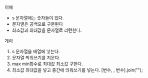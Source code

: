 이해
- s 문자열에는 숫자들이 있다.
- 문자열은 공백으로 구분된다
- 최소값과 최대값을 문자열로 리턴한다.

계획
1. s 문자열을 배열에 넣는다.
2. 문자열 띄워쓰기를 지운다.
3. max min함수로 최대값 최소값 구한다.
4. 최소값 최대값을 넣고 중간에 띄워쓰기를 넣는다. [변수, , 변수].join("");